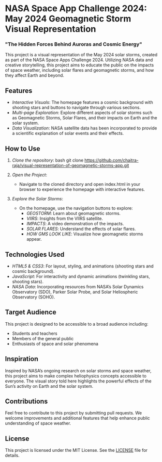 # NASA Space App Challenge 2024: May 2024 Geomagnetic Storm Visual Representation

### "The Hidden Forces Behind Auroras and Cosmic Energy"

This project is a visual representation of the May 2024 solar storms, created as part of the NASA Space Apps Challenge 2024. Utilizing NASA data and creative storytelling, this project aims to educate the public on the impacts of space weather, including solar flares and geomagnetic storms, and how they affect Earth and beyond.

## Features
- *Interactive Visuals*: The homepage features a cosmic background with shooting stars and buttons to navigate through various sections.
- *Multi-page Exploration*: Explore different aspects of solar storms such as Geomagnetic Storms, Solar Flares, and their impacts on Earth and the solar system.
- *Data Visualization*: NASA satellite data has been incorporated to provide a scientific explanation of solar events and their effects.

## How to Use
1. *Clone the repository*:
    bash
    git clone https://github.com/chaitra-raja/visual-representation-of-geomagnetic-storms-app.git
    

2. *Open the Project*:
   - Navigate to the cloned directory and open index.html in your browser to experience the homepage with interactive features.

3. *Explore the Solar Storms*:
   - On the homepage, use the navigation buttons to explore:
     - *GEOSTORM*: Learn about geomagnetic storms.
     - *VIIRS*: Insights from the VIIRS satellite.
     - *IMPACTS*: A video demonstration of the impacts.
     - *SOLAR FLARES*: Understand the effects of solar flares.
     - *HOW GMS LOOK LIKE*: Visualize how geomagnetic storms appear.

## Technologies Used
- *HTML5 & CSS3*: For layout, styling, and animations (shooting stars and cosmic background).
- *JavaScript*: For interactivity and dynamic animations (twinkling stars, shooting stars).
- *NASA Data*: Incorporating resources from NASA’s Solar Dynamics Observatory (SDO), Parker Solar Probe, and Solar Heliospheric Observatory (SOHO).

## Target Audience
This project is designed to be accessible to a broad audience including:
- Students and teachers
- Members of the general public
- Enthusiasts of space and solar phenomena

## Inspiration
Inspired by NASA’s ongoing research on solar storms and space weather, this project aims to make complex heliophysics concepts accessible to everyone. The visual story told here highlights the powerful effects of the Sun’s activity on Earth and the solar system.

## Contributions
Feel free to contribute to this project by submitting pull requests. We welcome improvements and additional features that help enhance public understanding of space weather.

## License
This project is licensed under the MIT License. See the [LICENSE](https://github.com/chaitra-raja/visual-representation-of-geomagnetic-storms-app/blob/main/LICENSE) file for details.
